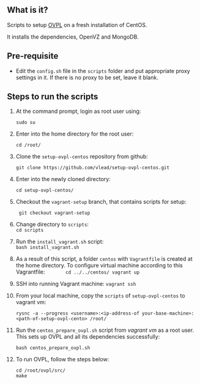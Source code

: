 What is it?
-----------

Scripts to setup [OVPL](https://github.com/vlead/ovpl)
on a fresh installation of CentOS.

It installs the dependencies, OpenVZ and MongoDB.


Pre-requisite
-------------

- Edit the ```config.sh``` file in the ```scripts``` folder and put appropriate
  proxy settings in it. If there is no proxy to be set, leave it blank.


Steps to run the scripts
-------

1. At the command prompt, login as root user using:
      ``` 
      sudo su
      ```
 
2. Enter into the home directory for the root user:
      ``` 
      cd /root/
      ```

3. Clone the ```setup-ovpl-centos``` repository from github:
      ```       
      git clone https://github.com/vlead/setup-ovpl-centos.git 
      ```
      
4. Enter into the newly cloned directory:
      ```       
      cd setup-ovpl-centos/
      ```

5. Checkout the  ```vagrant-setup``` branch, that contains scripts for setup:
      ```      
       git checkout vagrant-setup
      ```

6. Change directory to ```scripts```:  
        ```
        cd scripts
        ```

7. Run the ```install_vagrant.sh``` script:     
        ```
        bash install_vagrant.sh
        ```

8. As a result of this script, a folder ```centos``` with ```Vagrantfile``` is created at the home directory. 
   To configure virtual machine according to this Vagrantfile:
       ```       
       cd ../../centos/
       vagrant up
       ```
  
9. SSH into running Vagrant machine:
        ```
        vagrant ssh
        ```

10. From your local machine, copy the ```scripts``` of ```setup-ovpl-centos``` to vagrant vm:
       ```
       rysnc -a --progress <username>:<ip-address-of your-base-machine>:<path-of-setup-ovpl-cento> /root/
       ```

11. Run the ```centos_prepare_ovpl.sh``` script from *vagrant vm* as a root user. This sets up OVPL and all its dependencies successfully:
       ```       
       bash centos_prepare_ovpl.sh
       ```

12. To run OVPL, follow the steps below:
       ```       
       cd /root/ovpl/src/
       make
       ```


